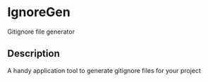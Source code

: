 # IgnoreGen
Gitignore file generator

## Description
A handy application tool to generate gitignore files for your project
